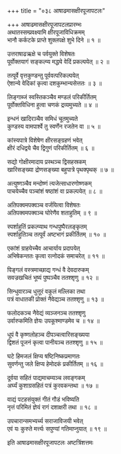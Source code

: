 +++
title = "०३८ आषाढमासक्षीरपूजापटलः"

+++
आषाढमासक्षीरपूजापटलप्रारम्भः    
अथातस्सम्प्रवक्ष्यामि क्षीरपूजाविधिक्रमम्  
भानौ कर्कटके प्राप्ते शुक्लपक्षे शुभे दिने ॥ १ ॥


उत्तराषाढऋक्षे च पर्वयुक्ते विशेषतः  
पूर्वोक्तयागं सङ्कल्प्य मद्ध्ये वेदिं प्रकल्पयेत् ॥ २ ॥


तत्पूर्वे वृत्तकुण्डन्तु पूर्ववत्परिकल्पयेत्  
ऐशान्ये वेदिकां कृत्वा दशकुम्भान्यसेत्ततः ॥ ३ ॥


लिङ्गाब्जं स्वस्तिकञ्चैव मण्डलं परिकीर्तितम्  
पूर्वोक्तविधिना हुत्वा चणकं द्रव्यमुच्यते ॥ ४ ॥


इन्धनं खादिरञ्चैव समिधं चूतमुच्यते  
कुण्डस्य वामपार्श्वे तु स्वर्णेन रजतेन वा ॥ ५ ॥



कांस्यपात्रे विशेषेण क्षीरसङ्ग्रहणं भवेत्  
क्षीरं दधिद्वये चैव द्विगुणं परिकीर्तितम् ॥ ६ ॥


सद्यो गोक्षीरमादाय प्रस्थञ्च द्विसहस्रकम्  
खारिसङ्ख्या द्रोणसङ्ख्या बहुपात्रे पृथक्पृथक् ॥ ७ ॥


अत्युष्णञ्चैव मन्दोष्णं त्यजेत्साधारणोष्णकम्  
पाचयेच्चैव पञ्चांशं षष्ठांशं वा प्रकल्पयेत् ॥ ८ ॥


अतिपक्वमपक्वञ्च वर्जयित्वा विशेषतः  
अतिपक्वमपक्वञ्च घोरेणैव शताहुतिम् ॥ ९ ॥


स्पर्शाहुतिं प्रकल्प्याथ गन्धपुष्पैरलङ्कृतम्  
स्पर्शाहुतिञ्च तत्पूर्वं अष्टभागं प्रकीर्तितम् ॥ १० ॥


एकांशं ग्राहयेच्चैव आचार्याय प्रदापयेत्  
अभिषेकन्ततः कृत्वा रत्नोदकं समाचरेत् ॥ ११ ॥


पिङ्गलं वस्त्रमाच्छाद्य गन्धं वै देवदारुकम्  
सवज्रखचितं भूष्यं पुष्पञ्चैव ततश्शृणु ॥ १२ ॥


सिन्धुवारञ्च धुत्तूरं वकुलं मल्लिका तथा  
पत्रं वाधातकी प्रोक्तं नैवेद्यञ्च ततश्शृणु ॥ १३ ॥


फलोदकञ्च नैवेद्यं व्यञ्जनञ्च ततश्शृणु  
उर्वारुकमिति ज्ञेयः उपकूश्माण्डमेव च ॥ १४ ॥


धूपं वै कृष्णलोहञ्च दीपञ्चत्वारिसङ्ख्यया  
द्विशतं पूजनं कृत्वा पानीयञ्च ततश्शृणु ॥ १५ ॥


घटे हिमजलं क्षिप्य षष्टिनिष्कप्रमाणतः  
सुवर्णन्तु जले क्षिप्य हेमोदकं प्रकीर्तितम् ॥ १६ ॥


दूर्वया सहितं पाद्यमाचम्यञ्च लवङ्गकम्  
अर्घ्यं कुशाग्रसहितं पत्रं कुरवकन्तथा ॥ १७ ॥


वाद्यं पटहसंयुक्तं गीतं गौडं भविष्यति  
नृत्तं परिमितं ज्ञेयं रागं दशाक्षरी तथा ॥ १८ ॥


उपचारान्समभ्यर्च्य सराजाविजयी भवेत्  
एवं यः कुरुते मर्त्त्यः सपुण्यां गतिमाप्नुयात् ॥ १९ ॥


इति आषाढमासक्षीरपूजापटलः अष्टत्रिंशत्तमः  
